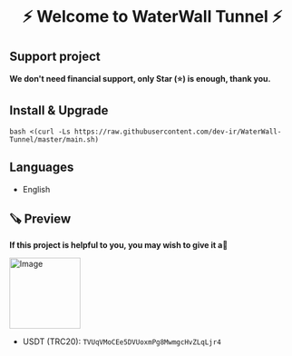 <h1 align="center"/>⚡️ Welcome to WaterWall Tunnel ⚡️</h1>

## Support project 

**We don't need financial support, only Star (⭐) is enough, thank you.**

## Install & Upgrade

```
bash <(curl -Ls https://raw.githubusercontent.com/dev-ir/WaterWall-Tunnel/master/main.sh)
```

## Languages

- English

## 🪚 Preview

**If this project is helpful to you, you may wish to give it a**:star2:

<p align="left">
    <img width="125" src="https://github.com/dev-ir/DEV6TO4/assets/114811214/4eac2ea7-8eea-4c18-a6fc-d6408a902c91" alt="Image">
</p>

- USDT (TRC20): `TVUqVMoCEe5DVUoxmPg8MwmgcHvZLqLjr4`

